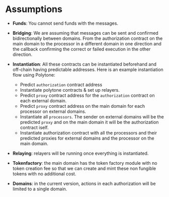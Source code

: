 # Assumptions

- **Funds**: You cannot send funds with the messages.

- **Bridging**: We are assuming that messages can be sent and confirmed bidirectionally between domains. From the authorization contract on the main domain to the processor in a different domain in one direction and the callback confirming the correct or failed execution in the other direction.

- **Instantiation**: All these contracts can be instantiated beforehand and off-chain having predictable addresses. Here is an example instantiation flow using Polytone:
  - Predict `authorization` contract address
  - Instantiate polytone contracts & set up relayers.
  - Predict `proxy` contract address for the `authorization` contract on each external domain.
  - Predict `proxy` contract address on the main domain for each processor on external domains.
  - Instantiate all `processors`. The sender on external domains will be the predicted `proxy` and on the main domain it will be the authorization contract iself.
  - Instantiate authorization contract with all the processors and their predicted proxies for external domains and the processor on the main domain.

- **Relaying**: relayers will be running once everything is instantiated.

- **Tokenfactory**: the main domain has the token factory module with no token creation fee so that we can create and mint these non fungible tokens with no additional cost.

- **Domains**: in the current version, actions in each authorization will be limited to a single domain.
